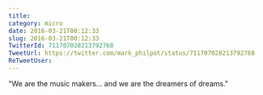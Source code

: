 ```yaml
---
title: 
category: micro
date: 2016-03-21T00:12:33
slug: 2016-03-21T00:12:33
TwitterId: 711707028213792768
TweetUrl: https://twitter.com/mark_philpot/status/711707028213792768
ReTweetUser: 
---
```


"We are the music makers... and we are the dreamers of dreams."